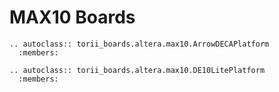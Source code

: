 # MAX10 Boards

```{eval-rst}
.. autoclass:: torii_boards.altera.max10.ArrowDECAPlatform
  :members:

.. autoclass:: torii_boards.altera.max10.DE10LitePlatform
  :members:
```
